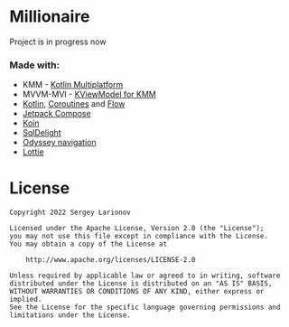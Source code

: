 # Millionaire

Project is in progress now

### Made with:
* KMM - [Kotlin Multiplatform](https://kotlinlang.org/docs/multiplatform.html)
* MVVM-MVI - [KViewModel for KMM](https://github.com/adeo-opensource/kviewmodel--mpp)
* [Kotlin](https://kotlinlang.org/), [Coroutines](https://github.com/Kotlin/kotlinx.coroutines) and [Flow](https://kotlinlang.org/docs/flow.html)
* [Jetpack Compose](https://developer.android.com/jetpack/compose)
* [Koin](https://insert-koin.io/)
* [SqlDelight](https://github.com/cashapp/sqldelight)
* [Odyssey navigation](https://github.com/AlexGladkov/Odyssey)
* [Lottie](https://lottiefiles.com/)

# License

```
Copyright 2022 Sergey Larionov

Licensed under the Apache License, Version 2.0 (the "License");
you may not use this file except in compliance with the License.
You may obtain a copy of the License at

    http://www.apache.org/licenses/LICENSE-2.0

Unless required by applicable law or agreed to in writing, software
distributed under the License is distributed on an "AS IS" BASIS,
WITHOUT WARRANTIES OR CONDITIONS OF ANY KIND, either express or implied.
See the License for the specific language governing permissions and
limitations under the License.
```